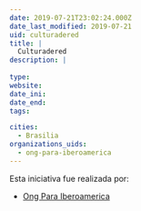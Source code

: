 ```yaml
---
date: 2019-07-21T23:02:24.000Z
date_last_modified: 2019-07-21
uid: culturadered
title: |
  Culturadered
description: |
  
type: 
website: 
date_ini: 
date_end: 
tags:

cities: 
  - Brasilia
organizations_uids:
  - ong-para-iberoamerica
---
```


Esta iniciativa fue realizada por:

- [Ong Para Iberoamerica](/organizaciones/ong-para-iberoamerica)
